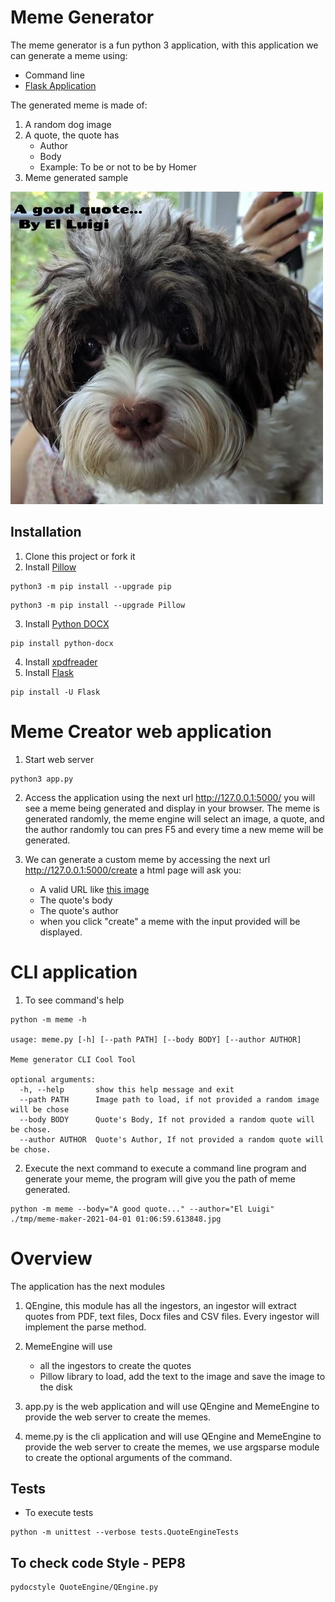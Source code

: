# Meme Generator

The meme generator is a fun python 3 application, with this application we can generate a meme using:
- Command line
- [Flask Application](https://flask.palletsprojects.com/en/1.1.x/quickstart/)

The generated meme is made of:
1. A random dog image
2. A quote, the quote has
    - Author
    - Body
    - Example: To be or not to be by Homer
3. Meme generated sample

![Meme generated sample](https://github.com/darklatiz/meme-generator/blob/main/tmp/meme-maker-2021-04-01%2000:12:59.839551.jpg)

## Installation
1. Clone this project or fork it
2. Install [Pillow](https://pillow.readthedocs.io/en/stable/installation.html)
```shell
python3 -m pip install --upgrade pip
```

```shell
python3 -m pip install --upgrade Pillow
```
3. Install [Python DOCX](https://python-docx.readthedocs.io/en/latest/user/install.html#install)
```shell
pip install python-docx
```
4. Install [xpdfreader](https://www.xpdfreader.com/download.html)
5. Install [Flask](https://pypi.org/project/Flask/)
```shell
pip install -U Flask
```

# Meme Creator web application
1. Start web server
```shell
python3 app.py
```
2. Access the application using the next url http://127.0.0.1:5000/ you will see a meme being generated and display
in your browser. The meme is generated randomly, the meme engine will select an image, a quote, and the author randomly
tou can pres F5 and every time a new meme will be generated.
  
3. We can generate a custom meme by accessing the next url http://127.0.0.1:5000/create a html page will ask you:
   - A valid URL like [this image](https://cdn.pixabay.com/photo/2020/05/12/17/04/wind-turbine-5163993_960_720.jpg)
   - The quote's body
   - The quote's author
   - when you click "create" a meme with the input provided will be displayed.
   
# CLI application
1. To see command's help
```shell
python -m meme -h 
 
usage: meme.py [-h] [--path PATH] [--body BODY] [--author AUTHOR]

Meme generator CLI Cool Tool

optional arguments:
  -h, --help       show this help message and exit
  --path PATH      Image path to load, if not provided a random image will be chose
  --body BODY      Quote's Body, If not provided a random quote will be chose.
  --author AUTHOR  Quote's Author, If not provided a random quote will be chose.
```   
2. Execute the next command to execute a command line program and generate your meme, the program will give you the path of meme generated.
```shell
python -m meme --body="A good quote..." --author="El Luigi"
./tmp/meme-maker-2021-04-01 01:06:59.613848.jpg
```

# Overview

The application has the next modules

1. QEngine, this module has all the ingestors, an ingestor will extract quotes from PDF, text files, Docx files and CSV files.
Every ingestor will implement the parse method.
   
2. MemeEngine will use 
   - all the ingestors to create the quotes
   - Pillow library to load, add the text to the image and save the image to the disk
   
3. app.py is the web application and will use QEngine and MemeEngine to provide the web server to create the memes.
4. meme.py is the cli application and will use QEngine and MemeEngine to provide the web server to create the memes, we use
argsparse module to create the optional arguments of the command.


## Tests

- To execute tests
```shell
python -m unittest --verbose tests.QuoteEngineTests  
```

## To check code Style - PEP8
```shell
pydocstyle QuoteEngine/QEngine.py  
```
